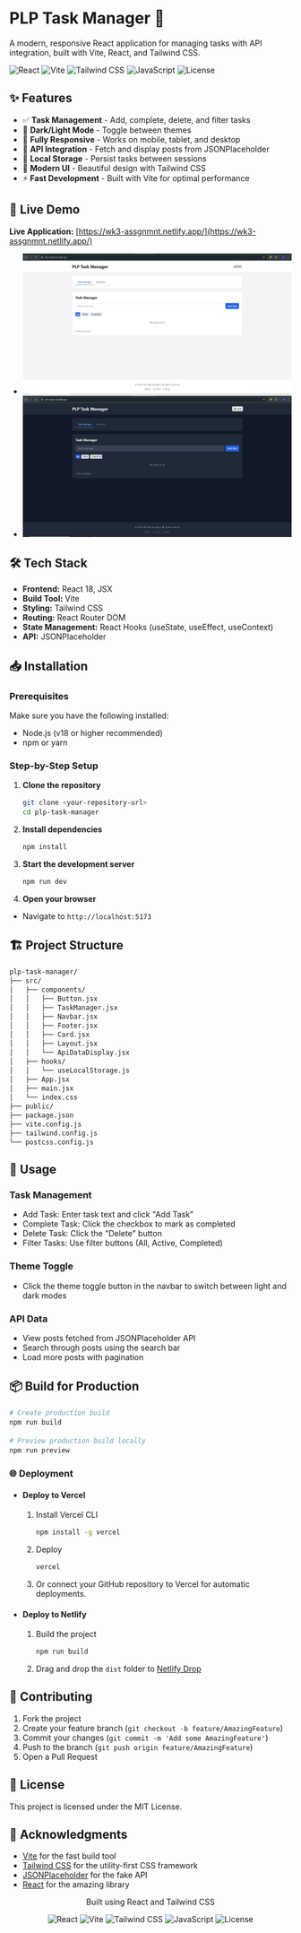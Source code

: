 # PLP Task Manager 📝

A modern, responsive React application for managing tasks with API integration, built with Vite, React, and Tailwind CSS.

![React](https://img.shields.io/badge/React-18.2-%2361DAFB?logo=react&logoColor=white)
![Vite](https://img.shields.io/badge/Vite-4.5-%23646CFF?logo=vite&logoColor=white)
![Tailwind CSS](https://img.shields.io/badge/Tailwind_CSS-3.3-%2338B2AC?logo=tailwind-css&logoColor=white)
![JavaScript](https://img.shields.io/badge/JavaScript-ES6-%23F7DF1E?logo=javascript&logoColor=black)
![License](https://img.shields.io/badge/License-MIT-green)

## ✨ Features


- ✅ **Task Management** - Add, complete, delete, and filter tasks
- 🌙 **Dark/Light Mode** - Toggle between themes
- 📱 **Fully Responsive** - Works on mobile, tablet, and desktop
- 🔄 **API Integration** - Fetch and display posts from JSONPlaceholder
- 💾 **Local Storage** - Persist tasks between sessions
- 🎨 **Modern UI** - Beautiful design with Tailwind CSS
- ⚡ **Fast Development** - Built with Vite for optimal performance

## 🚀 Live Demo

**Live Application:** [https://wk3-assgnmnt.netlify.app/](https://wk3-assgnmnt.netlify.app/)
- ![App Screenshot](./screenshots/light-mode.jpg)
- ![App Screenshot](./screenshots/dark-mode.jpg)

## 🛠️ Tech Stack

- **Frontend:** React 18, JSX
- **Build Tool:** Vite
- **Styling:** Tailwind CSS
- **Routing:** React Router DOM
- **State Management:** React Hooks (useState, useEffect, useContext)
- **API:** JSONPlaceholder

## 📥 Installation

### Prerequisites

Make sure you have the following installed:
- Node.js (v18 or higher recommended)
- npm or yarn

### Step-by-Step Setup

1. **Clone the repository**
   ```bash
   git clone <your-repository-url>
   cd plp-task-manager

2. **Install dependencies**
   ```bash
   npm install
   ```

3. **Start the development server**
   ```bash
   npm run dev
   ```
4. **Open your browser**
- Navigate to `http://localhost:5173`

## 🏗️ Project Structure
```text
plp-task-manager/
├── src/
│   ├── components/
│   │   ├── Button.jsx
│   │   ├── TaskManager.jsx
│   │   ├── Navbar.jsx
│   │   ├── Footer.jsx
│   │   ├── Card.jsx
│   │   ├── Layout.jsx
│   │   └── ApiDataDisplay.jsx
│   ├── hooks/
│   │   └── useLocalStorage.js
│   ├── App.jsx
│   ├── main.jsx
│   └── index.css
├── public/
├── package.json
├── vite.config.js
├── tailwind.config.js
└── postcss.config.js
```
## 🎯 Usage
### Task Management
- Add Task: Enter task text and click "Add Task"
- Complete Task: Click the checkbox to mark as completed
- Delete Task: Click the "Delete" button
- Filter Tasks: Use filter buttons (All, Active, Completed)

### Theme Toggle
- Click the theme toggle button in the navbar to switch between light and dark modes

### API Data
- View posts fetched from JSONPlaceholder API
- Search through posts using the search bar
- Load more posts with pagination

## 📦 Build for Production
```bash
# Create production build
npm run build

# Preview production build locally
npm run preview
```

### 🌐 Deployment
- #### Deploy to Vercel 
   1. Install Vercel CLI
      ```bash
      npm install -g vercel
      ```

   2. Deploy
      ```bash
      vercel
      ```
   3. Or connect your GitHub repository to Vercel for automatic deployments.

- #### Deploy to Netlify
   1. Build the project
      ```bash
      npm run build
      ```

   2. Drag and drop the `dist` folder to [Netlify Drop](https://app.netlify.com/drop)

## 🤝 Contributing
1. Fork the project
2. Create your feature branch (`git checkout -b feature/AmazingFeature`)
3. Commit your changes (`git commit -m 'Add some AmazingFeature'`)
4. Push to the branch (`git push origin feature/AmazingFeature`)
5. Open a Pull Request

## 📝 License
This project is licensed under the MIT License.

## 🙏 Acknowledgments
- [Vite](https://vitejs.dev/) for the fast build tool
- [Tailwind CSS](https://tailwindcss.com/) for the utility-first CSS framework
- [JSONPlaceholder](https://jsonplaceholder.typicode.com/) for the fake API
- [React](https://reactjs.org/) for the amazing library

<div align="center">
Built using React and Tailwind CSS

![React](https://img.shields.io/badge/React-18.2-%2361DAFB?logo=react&logoColor=white)
![Vite](https://img.shields.io/badge/Vite-4.5-%23646CFF?logo=vite&logoColor=white)
![Tailwind CSS](https://img.shields.io/badge/Tailwind_CSS-3.3-%2338B2AC?logo=tailwind-css&logoColor=white)
![JavaScript](https://img.shields.io/badge/JavaScript-ES6-%23F7DF1E?logo=javascript&logoColor=black)
![License](https://img.shields.io/badge/License-MIT-green)

</div>
